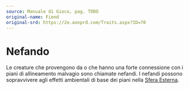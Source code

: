 ```yaml
---
source: Manuale di Gioco, pag. TODO
original-name: Fiend
original-srd: https://2e.aonprd.com/Traits.aspx?ID=70
---
```


# Nefando

Le creature che provengono da o che hanno una forte connessione con i piani di
allineamento malvagio sono chiamate nefandi. I nefandi possono sopravvivere agli
effetti ambientali di base dei piani nella
[Sfera Esterna](/piani/sfera-esterna).
